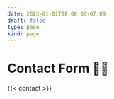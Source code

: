 ```yaml
---
date: 2023-01-01T08:00:00-07:00
draft: false
type: page
kind: page
---
```


# Contact Form 📱📱

{{< contact >}}
